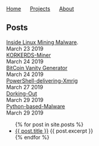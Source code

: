 <a href="https://michael-meade.github.io/" style='margin-right:20px'>Home</a>
<a href="https://michael-meade.github.io/Projects" style='margin-right:20px'>Projects</a>
<a href="https://michael-meade.github.io/About" style='margin-right:20px'>About</a>
## Posts

[Inside Linux Mining Malware](./LinuxMalware.md).<br>
March 23 2019<br>
[KORKERDS-Miner](./KORKERDS-Miner.md)<br>
March 24 2019<br>
[BitCoin Vanity Generator](./Projects/BitcoinVanityGenerator.md)<br>
March 24 2019<br>
[PowerShell-delivering-Xmrig](./powerShellXmrig.md)<br>
March 27 2019<br>
[Dorking-Out](./dorkingOut.md)<br>
March 29 2019<br>
[Python-based-Malware](./Python-Based-Malware.md)<br>
March 29 2019<br>
<ul>
  {% for post in site.posts %}
    <li>
      <a href="{{ post.url }}">{{ post.title }}</a>
      {{ post.excerpt }}
    </li>
  {% endfor %}
</ul>

